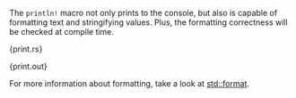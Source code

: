 The `println!` macro not only prints to the console, but also is capable of
formatting text and stringifying values. Plus, the formatting correctness will
be checked at compile time.

{print.rs}

{print.out}

For more information about formatting, take a look at
[std::format](http://static.rust-lang.org/doc/master/std/fmt/index.html).
